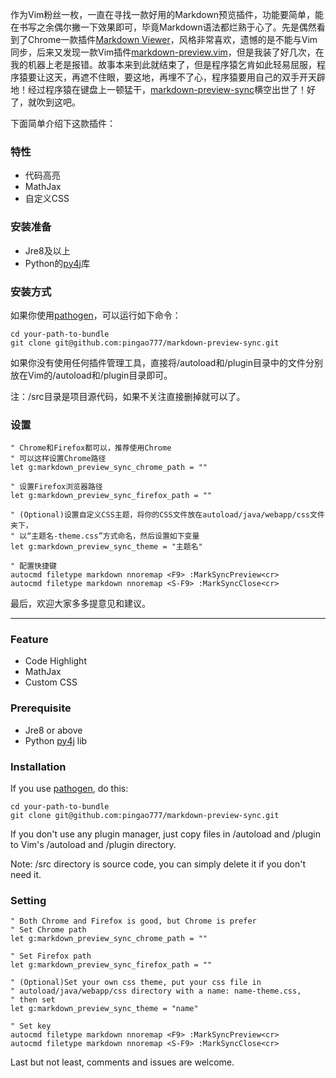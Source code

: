 作为Vim粉丝一枚，一直在寻找一款好用的Markdown预览插件，功能要简单，能在书写之余偶尔撇一下效果即可，毕竟Markdown语法都烂熟于心了。先是偶然看到了Chrome一款插件[Markdown Viewer](https://chrome.google.com/webstore/detail/markdown-viewer/ckkdlimhmcjmikdlpkmbgfkaikojcbjk)，风格非常喜欢，遗憾的是不能与Vim同步，后来又发现一款Vim插件[markdown-preview.vim](https://github.com/iamcco/markdown-preview.vim)，但是我装了好几次，在我的机器上老是报错。故事本来到此就结束了，但是程序猿乞肯如此轻易屈服，程序猿要让这天，再遮不住眼，要这地，再埋不了心，程序猿要用自己的双手开天辟地！经过程序猿在键盘上一顿猛干，[markdown-preview-sync](https://github.com/pingao777/markdown-preview-sync)横空出世了！好了，就吹到这吧。

下面简单介绍下这款插件：

### 特性

- 代码高亮
- MathJax
- 自定义CSS

### 安装准备

- Jre8及以上
- Python的[py4j](https://www.py4j.org/)库

### 安装方式

如果你使用[pathogen](https://github.com/tpope/vim-pathogen)，可以运行如下命令：

```git
cd your-path-to-bundle
git clone git@github.com:pingao777/markdown-preview-sync.git
```

如果你没有使用任何插件管理工具，直接将/autoload和/plugin目录中的文件分别放在Vim的/autoload和/plugin目录即可。

注：/src目录是项目源代码，如果不关注直接删掉就可以了。

### 设置

```vim
" Chrome和Firefox都可以，推荐使用Chrome
" 可以这样设置Chrome路径
let g:markdown_preview_sync_chrome_path = ""

" 设置Firefox浏览器路径
let g:markdown_preview_sync_firefox_path = ""

" (Optional)设置自定义CSS主题，将你的CSS文件放在autoload/java/webapp/css文件夹下，
" 以“主题名-theme.css”方式命名，然后设置如下变量
let g:markdown_preview_sync_theme = "主题名"

" 配置快捷键
autocmd filetype markdown nnoremap <F9> :MarkSyncPreview<cr>
autocmd filetype markdown nnoremap <S-F9> :MarkSyncClose<cr>
```

最后，欢迎大家多多提意见和建议。

---

### Feature

- Code Highlight
- MathJax
- Custom CSS

### Prerequisite

- Jre8 or above
- Python [py4j](https://www.py4j.org/) lib

### Installation

If you use [pathogen](https://github.com/tpope/vim-pathogen), do this:

```git
cd your-path-to-bundle
git clone git@github.com:pingao777/markdown-preview-sync.git
```

If you don't use any plugin manager, just copy files in /autoload and /plugin to Vim's /autoload and /plugin directory.

Note: /src directory is source code, you can simply delete it if you don't need it.

### Setting

```vim
" Both Chrome and Firefox is good, but Chrome is prefer
" Set Chrome path
let g:markdown_preview_sync_chrome_path = ""

" Set Firefox path
let g:markdown_preview_sync_firefox_path = ""

" (Optional)Set your own css theme, put your css file in
" autoload/java/webapp/css directory with a name: name-theme.css,
" then set
let g:markdown_preview_sync_theme = "name"

" Set key
autocmd filetype markdown nnoremap <F9> :MarkSyncPreview<cr>
autocmd filetype markdown nnoremap <S-F9> :MarkSyncClose<cr>
```

Last but not least, comments and issues are welcome.
